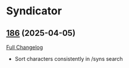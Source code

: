 # Syndicator

## [186](https://github.com/Baganator/Syndicator/tree/186) (2025-04-05)
[Full Changelog](https://github.com/Baganator/Syndicator/compare/185...186) 

- Sort characters consistently in /syns search  
